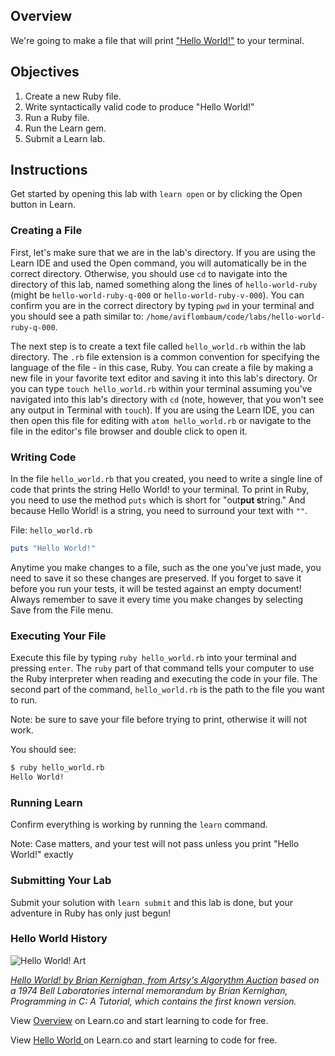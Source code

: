 ## Overview

We're going to make a file that will print ["Hello World!"](http://en.wikipedia.org/wiki/%22Hello,_World!%22_program) to your terminal.

## Objectives

1. Create a new Ruby file.
2. Write syntactically valid code to produce "Hello World!"
3. Run a Ruby file.
4. Run the Learn gem.
5. Submit a Learn lab.

## Instructions

Get started by opening this lab with `learn open` or by clicking the Open button in Learn. 

### Creating a File

First, let's make sure that we are in the lab's directory. If you are using the Learn IDE and used the Open command, you will automatically be in the correct directory. Otherwise, you should use `cd` to navigate into the directory of this lab, named something along the lines of  `hello-world-ruby` (might be `hello-world-ruby-q-000` or `hello-world-ruby-v-000`). You can confirm you are in the correct directory by typing `pwd` in your terminal and you should see a path similar to: `/home/aviflombaum/code/labs/hello-world-ruby-q-000`.

The next step is to create a text file called `hello_world.rb` within the lab directory. The `.rb` file extension is a common convention for specifying the language of the file - in this case, Ruby. You can create a file by making a new file in your favorite text editor and saving it into this lab's directory. Or you can type `touch hello_world.rb` within your terminal assuming you've navigated into this lab's directory with `cd` (note, however, that you won't see any output in Terminal with `touch`). If you are using the Learn IDE, you can then open this file for editing with `atom hello_world.rb` or navigate to the file in the editor's file browser and double click to open it.

### Writing Code

In the file `hello_world.rb` that you created, you need to write a single line of code that prints the string Hello World! to your terminal. To print in Ruby, you need to use the method `puts` which is short for "out**put s**tring." And because Hello World! is a string, you need to surround your text with `""`.

File: `hello_world.rb`
```ruby
puts "Hello World!"
```

Anytime you make changes to a file, such as the one you've just made, you need to save it so these changes are preserved. If you forget to save it before you run your tests, it will be tested against an empty document! Always remember to save it every time you make changes by selecting Save from the File menu.

### Executing Your File

Execute this file by typing `ruby hello_world.rb` into your terminal and pressing `enter`. The `ruby` part of that command tells your computer to use the Ruby interpreter when reading and executing the code in your file. The second part of the command, `hello_world.rb` is the path to the file you want to run.

Note: be sure to save your file before trying to print, otherwise it will not work.

You should see:

```bash
$ ruby hello_world.rb
Hello World!
```

### Running Learn

Confirm everything is working by running the `learn` command.

Note: Case matters, and your test will not pass unless you print "Hello World!" exactly

### Submitting Your Lab

Submit your solution with `learn submit` and this lab is done, but your adventure in Ruby has only just begun!

### Hello World History

![Hello World! Art](https://d32dm0rphc51dk.cloudfront.net/b6JQ66-0nHij79irJT-Pdg/large.jpg)

_[Hello World! by Brian Kernighan, from Artsy's Algorythm Auction](https://www.artsy.net/artwork/brian-kernighan-hello-world) based on a 1974 Bell Laboratories internal memorandum by Brian Kernighan, Programming in C: A Tutorial, which contains the first known version._

<p data-visibility='hidden'>View <a href='https://learn.co/lessons/hello-world-ruby' title='Overview'>Overview</a> on Learn.co and start learning to code for free.</p>

<p class='util--hide'>View <a href='https://learn.co/lessons/hello-world-ruby'>Hello World </a> on Learn.co and start learning to code for free.</p>
